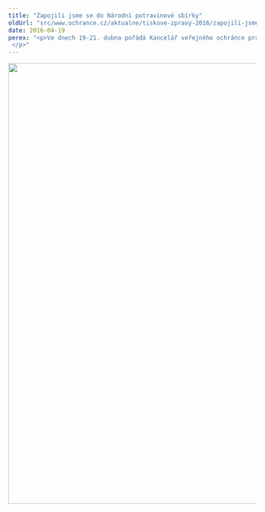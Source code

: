 ```yaml
---
title: "Zapojili jsme se do Národní potravinové sbírky"
oldUrl: "src/www.ochrance.cz/aktualne/tiskove-zpravy-2016/zapojili-jsme-se-do-narodni-potravinove-sbirky"
date: 2016-04-19
perex: "<p>Ve dnech 19-21. dubna pořádá Kancelář veřejného ochránce práv potravinovou sbírku. Zapojují se do ní všichni zaměstnanci a její výtěžek pomůže zlepšit životní podmínky lidem v nouzi, osamělým seniorům, rodinám s dětmi a dalším lidem v těžké sociální situaci. Nejen právní \"ombudsmanskou\" pomocí tak chceme přispět ke zlepšení života sociálně potřebných. </p>"
---
```


<!-- imported from the old website -->

<img src="https://www.ochrance.cz/uploads/RTEmagicC_potravinova-sbirka.jpg.jpg" width="633" height="891" alt="" />
